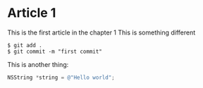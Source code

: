 # Article 1

This is the first article in the chapter 1
This is something different

```
$ git add .
$ git commit -m "first commit"
```

This is another thing:

```objective-c
NSString *string = @"Hello world";
```
